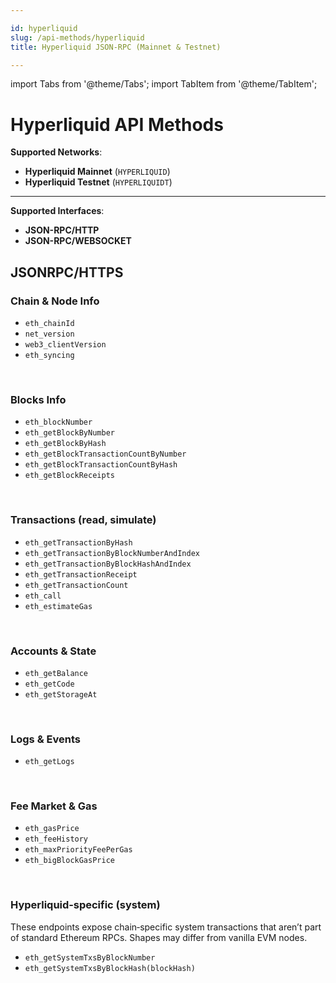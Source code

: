 ```yaml
---

id: hyperliquid
slug: /api-methods/hyperliquid
title: Hyperliquid JSON-RPC (Mainnet & Testnet)

---
```


import Tabs from '@theme/Tabs';
import TabItem from '@theme/TabItem';


# Hyperliquid API Methods

**Supported Networks**:

- **Hyperliquid Mainnet** (`HYPERLIQUID`)
- **Hyperliquid Testnet** (`HYPERLIQUIDT`)
---

**Supported Interfaces**:
- **JSON-RPC/HTTP**
- **JSON-RPC/WEBSOCKET**



## JSONRPC/HTTPS

### Chain & Node Info

- `eth_chainId`
- `net_version`
- `web3_clientVersion`
- `eth_syncing`

<br/>

### Blocks Info

- `eth_blockNumber`
- `eth_getBlockByNumber`
- `eth_getBlockByHash`
- `eth_getBlockTransactionCountByNumber`
- `eth_getBlockTransactionCountByHash`
- `eth_getBlockReceipts`

<br/>

### Transactions (read, simulate)

- `eth_getTransactionByHash`
- `eth_getTransactionByBlockNumberAndIndex`
- `eth_getTransactionByBlockHashAndIndex`
- `eth_getTransactionReceipt`
- `eth_getTransactionCount`
- `eth_call`
- `eth_estimateGas`


<br/>

### Accounts & State

- `eth_getBalance`
- `eth_getCode`
- `eth_getStorageAt`

<br/>

### Logs & Events

- `eth_getLogs`

<br/>

### Fee Market & Gas

- `eth_gasPrice`
- `eth_feeHistory`
- `eth_maxPriorityFeePerGas`
- `eth_bigBlockGasPrice`

<br/>

### Hyperliquid‑specific (system)

These endpoints expose chain‑specific system transactions that aren’t part of standard Ethereum RPCs. Shapes may differ from vanilla EVM nodes.


- `eth_getSystemTxsByBlockNumber`
- `eth_getSystemTxsByBlockHash(blockHash)`





